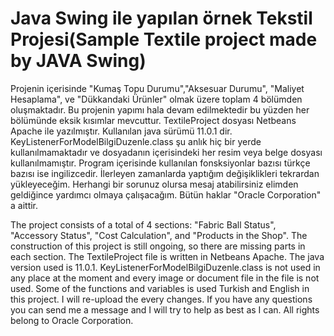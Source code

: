 # Java Swing ile yapılan örnek Tekstil Projesi(Sample Textile project made by JAVA Swing)


Projenin içerisinde "Kumaş Topu Durumu","Aksesuar Durumu", "Maliyet Hesaplama", ve "Dükkandaki Ürünler" olmak üzere toplam 4 bölümden oluşmaktadır.
Bu projenin yapımı hala devam edilmektedir bu yüzden her bölümünde eksik kısımlar mevcuttur. TextileProject dosyası Netbeans Apache ile yazılmıştır. Kullanılan java sürümü 11.0.1 dir.
KeyListenerForModelBilgiDuzenle.class şu anlık hiç bir yerde kullanılmamaktadır ve dosyadanın içerisindeki her resim veya belge dosyası
kullanılmamıştır. Program içerisinde kullanılan fonsksiyonlar bazısı türkçe bazısı ise ingilizcedir. İlerleyen zamanlarda 
yaptığım değişiklikleri tekrardan yükleyeceğim. Herhangi bir sorunuz olursa mesaj atabilirsiniz elimden geldiğince yardımcı olmaya çalışacağım.
Bütün haklar "Oracle Corporation" a aittir. 

The project consists of a total of 4 sections: "Fabric Ball Status", "Accessory Status", "Cost Calculation", and "Products in the Shop". 
The construction of this project is still ongoing, so there are missing parts in each section. The TextileProject file is written in Netbeans Apache. 
The java version used is 11.0.1. KeyListenerForModelBilgiDuzenle.class is not used in any place at the moment and every image or document file in the file is not used.
Some of the functions and variables is used Turkish and English in this project. I will re-upload the every changes. 
If you have any questions you can send me a message and I will try to help as best as I can. 
All rights belong to Oracle Corporation.
